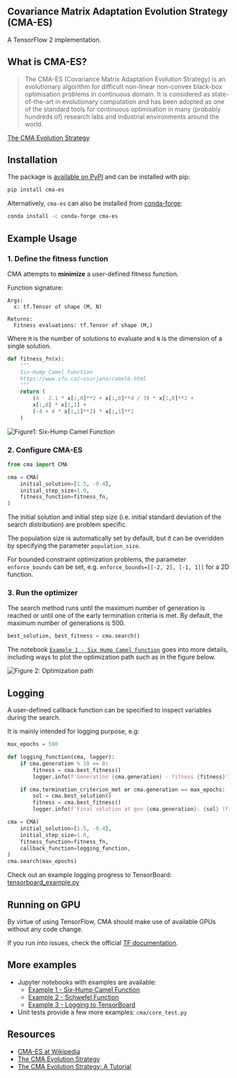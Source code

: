 Covariance Matrix Adaptation Evolution Strategy (CMA-ES)
--------------------------------------------------------

A TensorFlow 2 implementation.

## What is CMA-ES?

> The CMA-ES (Covariance Matrix Adaptation Evolution Strategy) is an evolutionary algorithm for difficult non-linear non-convex black-box optimisation problems in continuous domain. It is considered as state-of-the-art in evolutionary computation and has been adopted as one of the standard tools for continuous optimisation in many (probably hundreds of) research labs and industrial environments around the world. 

[The CMA Evolution Strategy][1]

## Installation

The package is [available on PyPI](https://pypi.org/project/cma-es/) and can be installed with pip:

```sh
pip install cma-es
```

Alternatively, `cma-es` can also be installed from [conda-forge](https://anaconda.org/conda-forge/cma-es):

```sh
conda install -c conda-forge cma-es
```

## Example Usage

### 1. Define the fitness function

CMA attempts to __minimize__ a user-defined fitness function. 

Function signature:

```    
Args:
  x: tf.Tensor of shape (M, N)

Returns:
  Fitness evaluations: tf.Tensor of shape (M,)
```

Where `M` is the number of solutions to evaluate and `N` is the dimension of a single solution.

```python
def fitness_fn(x):
    """
    Six-Hump Camel Function
    https://www.sfu.ca/~ssurjano/camel6.html
    """
    return (
        (4 - 2.1 * x[:,0]**2 + x[:,0]**4 / 3) * x[:,0]**2 +
        x[:,0] * x[:,1] +
        (-4 + 4 * x[:,1]**2) * x[:,1]**2
    )
```

![Figure1: Six-Hump Camel Function](six_hump_camel_fn.png?raw=true)

### 2. Configure CMA-ES

```python
from cma import CMA

cma = CMA(
    initial_solution=[1.5, -0.4],
    initial_step_size=1.0,
    fitness_function=fitness_fn,
)
```

The initial solution and initial step size (i.e. initial standard deviation of the search distribution) are problem specific.

The population size is automatically set by default, but it can be overidden by specifying the parameter `population_size`.

For bounded constraint optimization problems, the parameter `enforce_bounds` can be set, e.g. `enforce_bounds=[[-2, 2], [-1, 1]]` for a 2D function.

### 3. Run the optimizer

The search method runs until the maximum number of generation is reached or until one of the early termination criteria is met. By default, the maximum number of generations is 500.

```python
best_solution, best_fitness = cma.search()
```

The notebook [`Example 1 - Six Hump Camel Function`][4] goes into more details, including ways to plot the optimization path such as in the figure below.

![Figure 2: Optimization path](cma_trace.png?raw=true)

## Logging

A user-defined callback function can be specified to inspect variables during the search.

It is mainly intended for logging purpose, e.g:

```python
max_epochs = 500

def logging_function(cma, logger):
    if cma.generation % 10 == 0:
        fitness = cma.best_fitness()
        logger.info(f'Generation {cma.generation} - fitness {fitness}')

    if cma.termination_criterion_met or cma.generation == max_epochs:
        sol = cma.best_solution()
        fitness = cma.best_fitness()
        logger.info(f'Final solution at gen {cma.generation}: {sol} (fitness: {fitness})')

cma = CMA(
    initial_solution=[1.5, -0.4],
    initial_step_size=1.0,
    fitness_function=fitness_fn,
    callback_function=logging_function,
)
cma.search(max_epochs)
```

Check out an example logging progress to TensorBoard: [tensorboard_example.py][6]

## Running on GPU

By virtue of using TensorFlow, CMA should make use of available GPUs without any code change. 

If you run into issues, check the official [TF documentation](https://www.tensorflow.org/guide/gpu).

## More examples

- Jupyter notebooks with examples are available:
  - [Example 1 - Six-Hump Camel Function][4]
  - [Example 2 - Schwefel Function][5]
  - [Example 3 - Logging to TensorBoard][6]
- Unit tests provide a few more examples: `cma/core_test.py`

## Resources

- [CMA-ES at Wikipedia][3]
- [The CMA Evolution Strategy][1]
- [The CMA Evolution Strategy: A Tutorial][2]

[1]: http://cma.gforge.inria.fr/
[2]: https://arxiv.org/abs/1604.00772
[3]: https://en.wikipedia.org/wiki/CMA-ES
[4]: https://nbviewer.jupyter.org/github/srom/cma-es/blob/master/notebook/Example%201%20-%20Six%20Hump%20Camel%20Function.ipynb
[5]: https://nbviewer.jupyter.org/github/srom/cma-es/blob/master/notebook/Example%202%20-%20Schwefel%20Function.ipynb
[6]: https://github.com/srom/cma-es/blob/master/notebook/tensorboard_example.py
